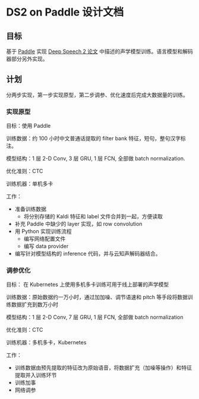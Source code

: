 # DS2 on Paddle 设计文档

## 目标

基于 [Paddle](http://www.paddlepaddle.org/) 实现 [Deep Speech 2 论文](https://arxiv.org/abs/1512.02595) 中描述的声学模型训练。语言模型和解码器部分另外实现。

## 计划

分两步实现，第一步实现原型，第二步调参、优化速度后完成大数据量的训练。

### 实现原型

目标：使用 Paddle 

训练数据：约 100 小时中文普通话提取的  filter bank 特征，短句，整句汉字标注。

模型结构：1 层 2-D Conv, 3 层 GRU, 1 层 FCN, 全部做 batch normalization.

优化准则：CTC

训练机器：单机多卡

工作：

* 准备训练数据
  * 将分别存储的 Kaldi 特征和 label 文件合并到一起，方便读取
* 补充 Paddle 中缺少的 layer 实现，如 row convolution
* 用 Python 实现训练流程
  * 编写网络配置文件
  * 编写 data provider
* 编写针对模型结构的 inference 代码，并与云知声解码器结合。

### 调参优化

目标： 在 Kubernetes 上使用多机多卡训练可用于线上部署的声学模型

训练数据：原始数据约一万小时，通过加加噪、调节语速和 pitch 等手段将数据训练数据扩充到数万小时

模型结构：1 层 2-D Conv, 7 层 GRU, 1 层 FCN, 全部做 batch normalization

优化准则：CTC

训练机器：多机多卡，Kubernetes

工作：

* 训练数据由预先提取的特征改为原始语音，将数据扩充（加噪等操作）和特征提取并入训练环节
* 训练加事
* 网络调参